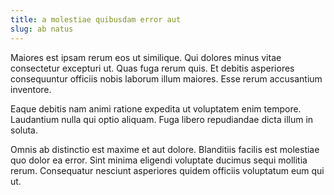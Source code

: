 ```yaml
---
title: a molestiae quibusdam error aut
slug: ab natus
---
```


Maiores est ipsam rerum eos ut similique. Qui dolores minus vitae consectetur excepturi ut. Quas fuga rerum quis. Et debitis asperiores consequuntur officiis nobis laborum illum maiores. Esse rerum accusantium inventore.

Eaque debitis nam animi ratione expedita ut voluptatem enim tempore. Laudantium nulla qui optio aliquam. Fuga libero repudiandae dicta illum in soluta.

Omnis ab distinctio est maxime et aut dolore. Blanditiis facilis est molestiae quo dolor ea error. Sint minima eligendi voluptate ducimus sequi mollitia rerum. Consequatur nesciunt asperiores quidem officiis voluptatum eum qui ut.
